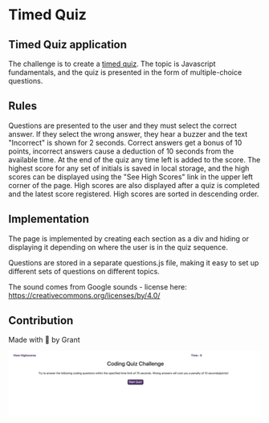# Timed Quiz

## Timed Quiz application  

The challenge is to create a [timed quiz](https://geleasure.github.io/TimedQuiz/).  The topic is Javascript fundamentals, and the quiz is presented in the form of multiple-choice questions. 

## Rules 

Questions are presented to the user and they must select the correct answer.  If they select the wrong answer, they hear a buzzer and the text "Incorrect" is shown for 2 seconds.  Correct answers get a bonus of 10 points, incorrect answers cause a deduction of 10 seconds from the available time.   At the end of the quiz any time left is added to the score.  The highest score for any set of initials is saved in local storage, and the high scores can be displayed using the "See High Scores" link in the upper left corner of the page.  High scores are also displayed after a quiz is completed and the latest score registered.  High scores are sorted in descending order. 

## Implementation 

The page is implemented by creating each section as a div and hiding or displaying it depending on where the user is in the quiz sequence.  

Questions are stored in a separate questions.js file, making it easy to set up different sets of questions on different topics.  

The sound comes from Google sounds - license here:  https://creativecommons.org/licenses/by/4.0/ 

## Contribution
Made with 🙏 by Grant

![Passxgenerator Sit](./timedquiz.png)
